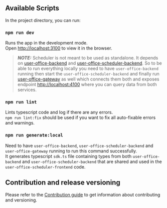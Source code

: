 ## Available Scripts

In the project directory, you can run:

### `npm run dev`

Runs the app in the development mode.<br>
Open [http://localhost:3100](http://localhost:3100) to view it in the browser.

> **_NOTE:_** Scheduler is not meant to be used as standalone. It depends on [user-office-backend](https://github.com/UserOfficeProject/user-office-backend) and [user-office-scheduler-backend](https://github.com/UserOfficeProject/user-office-scheduler-backend). So to be able to run everything locally you need to have `user-office-backend` running then start the `user-office-scheduler-backend` and finally run [user-office-gateway](https://github.com/UserOfficeProject/user-office-gateway) as well which connects them both and exposes endpoint [http://localhost:4100](http://localhost:4100) where you can query data from both services.

### `npm run lint`

Lints typescript code and log if there are any errors.<br>
`npm run lint:fix` should be used if you want to fix all auto-fixable errors and warnings.

### `npm run generate:local`

Need to have `user-office-backend`, `user-office-scheduler-backend` and `user-office-gateway` running to run this command successfully.<br>
It generates typescript `sdk.ts` file containing types from both `user-office-backend` and `user-office-scheduler-backend` that are shared and used in the `user-office-scheduler-frontend` code.

## Contribution and release versioning

Please refer to the [Contribution guide](CONTRIBUTING.md) to get information about contributing and versioning.
